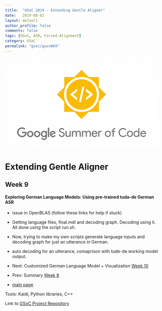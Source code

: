 ```yaml
---
title:  "GSoC 2019 - Extending Gentle Aligner"
date:   2019-08-02
layout: default
author_profile: false
comments: false
tags: [GSoC, ASR, Forced-Alignment]
category: GSoC
permalink: "gsoc/gsocWk9"
---
```


![GSoC](/icons/GSoC.png)

<h1> Extending Gentle Aligner </h1>
<h2> Week 9 </h2>
<h4> Exploring German Language Models: Using pre-trained tuda-de German ASR </h4>

* issue in OpenBLAS (follow these links for help if stuck)

* Getting language files, final.mdl and decoding graph. Decoding using it. All done using the script run.sh.

* Now, trying to make my own scripts generate language inputs and decoding graph for just an utterance in German.

* auto decoding for an utterance, comaprison with tude-de working model output.

* Next: Customized German Language Model + Visualization [Week 10](https://shreya2111.github.io/gsocWk10)
* Prev: Summary [Week 8](https://shreya2111.github.io/gsoc/gsocwk8)
* [main page](https://shreya2111.github.io/gsoc)

Tools:
Kaldi, Python libraries, C++

Link to [GSoC Project Repository](https://github.com/shreya2111/gentle-labs)